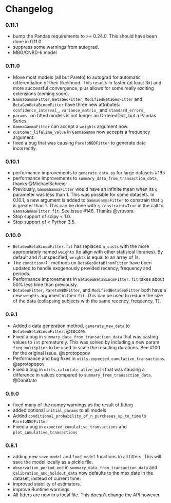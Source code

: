 # Changelog

### 0.11.1
 - bump the Pandas requirements to >= 0.24.0. This should have been done in 0.11.0
 - suppress some warnings from autograd.
 - MBG/CNBD-k model

### 0.11.0
 - Move most models (all but Pareto) to autograd for automatic differentiation of their likelihood. This results in faster (at least 3x) and more successful convergence, plus allows for some really exciting extensions (coming soon).
 - `GammaGammaFitter`, `BetaGeoFitter`, `ModifiedBetaGeoFitter` and `BetaGeoBetaBinomFitter` have three new attributes: `confidence_interval_`, `variance_matrix_` and `standard_errors_`
 - `params_` on fitted models is not longer an OrderedDict, but a Pandas Series
 - `GammaGammaFitter` can accept a `weights` argument now.
 - `customer_lifelime_value` in `GammaGamma` now accepts a frequency argument.
 - fixed a bug that was causing `ParetoNBDFitter` to generate data incorrectly.

### 0.10.1
 - performance improvements to `generate_data.py` for large datasets #195
 - performance improvements to `summary_data_from_transaction_data`, thanks @MichaelSchreier
 - Previously, `GammaGammaFitter` would have an infinite mean when its `q` parameter was less than 1. This was possible for some datasets. In 0.10.1, a new argument is added to `GammaGammaFitter` to constrain that `q` is greater than 1. This can be done with `q_constraint=True` in the call to `GammaGammaFitter.fit`. See issue #146. Thanks @vruvora
 - Stop support of scipy < 1.0.
 - Stop support of < Python 3.5.

### 0.10.0
 - `BetaGeoBetaBinomFitter.fit` has replaced `n_custs` with the more appropriately named `weights` (to align with other statisical libraries). By default and if unspecified, `weights` is equal to an array of 1s.
 - The `conditional_` methods on `BetaGeoBetaBinomFitter` have been updated to handle exogenously provided recency, frequency and periods.
 - Performance improvements in `BetaGeoBetaBinomFitter`. `fit` takes about 50% less time than previously.
 - `BetaGeoFitter`, `ParetoNBDFitter`, and `ModifiedBetaGeoFitter` both have a new `weights` argument in their `fit`. This can be used to reduce the size of the data (collapsing subjects with the same recency, frequency, T).

### 0.9.1
 - Added a data generation method, `generate_new_data` to `BetaGeoBetaBinomFitter`. @zscore
 - Fixed a bug in `summary_data_from_transaction_data` that was casting values to `int` prematurely. This was solved by including a new param `freq_multiplier` to be used to scale the resulting durations. See #100 for the original issue.  @aprotopopov
 - Performance and bug fixes in `utils.expected_cumulative_transactions`. @aprotopopov
 - Fixed a bug in `utils.calculate_alive_path` that was causing a difference in values compared to `summary_from_transaction_data`. @DaniGate

### 0.9.0
 - fixed many of the numpy warnings as the result of fitting
 - added optional `initial_params` to all models
 - Added `conditional_probability_of_n_purchases_up_to_time` to `ParetoNBDFitter`
 - Fixed a bug in `expected_cumulative_transactions` and `plot_cumulative_transactions`

### 0.8.1
 - adding new `save_model` and `load_model` functions to all fitters. This will save the model locally as a pickle file.
 - `observation_period_end` in `summary_data_from_transaction_data` and `calibration_and_holdout_data` now defaults to the max date in the dataset, instead of current time.
 - improved stability of estimators.
 - improve Runtime warnings.
 - All fitters are now in a local file. This doesn't change the API however.
